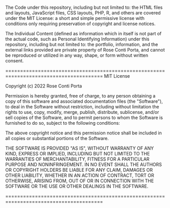 The Code under this repository, including but not limited to: the HTML files 
and layouts, JavaScript files, CSS layouts, PHP, R, and others are covered under the 
MIT License: a short and simple permissive license with conditions only requiring 
preservation of copyright and license notices. 

The Individual Content (defined as information which in itself is not part of the 
actual code, such as Personal Identifying Information) under this repository, including 
but not limited to: the portfolio, information, and the external links provided are 
private property of Rose Conti Porta, and cannot be reproduced or utilized in any way, 
shape, or form without written consent. 

=======================================================================================
MIT License

Copyright (c) 2022 Rose Conti Porta

Permission is hereby granted, free of charge, to any person obtaining a copy
of this software and associated documentation files (the "Software"), to deal
in the Software without restriction, including without limitation the rights
to use, copy, modify, merge, publish, distribute, sublicense, and/or sell
copies of the Software, and to permit persons to whom the Software is
furnished to do so, subject to the following conditions:

The above copyright notice and this permission notice shall be included in all
copies or substantial portions of the Software.

THE SOFTWARE IS PROVIDED "AS IS", WITHOUT WARRANTY OF ANY KIND, EXPRESS OR
IMPLIED, INCLUDING BUT NOT LIMITED TO THE WARRANTIES OF MERCHANTABILITY,
FITNESS FOR A PARTICULAR PURPOSE AND NONINFRINGEMENT. IN NO EVENT SHALL THE
AUTHORS OR COPYRIGHT HOLDERS BE LIABLE FOR ANY CLAIM, DAMAGES OR OTHER
LIABILITY, WHETHER IN AN ACTION OF CONTRACT, TORT OR OTHERWISE, ARISING FROM,
OUT OF OR IN CONNECTION WITH THE SOFTWARE OR THE USE OR OTHER DEALINGS IN THE
SOFTWARE.

=======================================================================================
